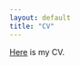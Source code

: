 ```yaml
---
layout: default
title: "CV"
---
```



[Here]([https://www.dropbox.com/s/dvv84kadlp59hen/Mamunuru_CV%20%285%29.pdf?dl=0](https://www.dropbox.com/scl/fi/8cb0t59bljutt2597b0fb/Mamunuru_CV_April_2025.pdf?rlkey=u66w5foj58rz5kimxfa0cudil&dl=0)) is my CV. 
